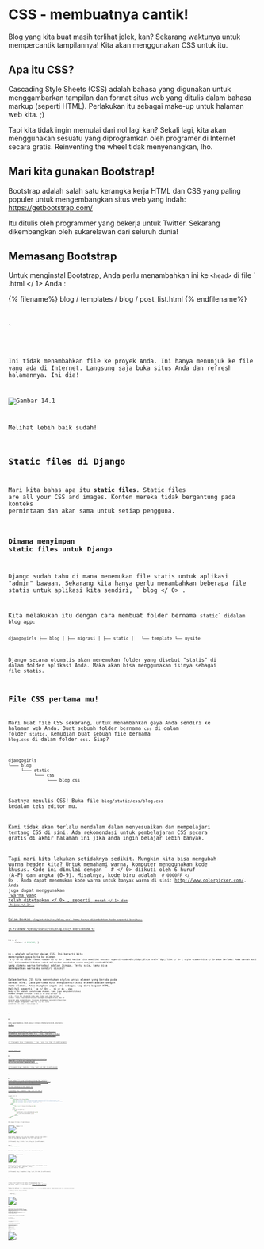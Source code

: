 # CSS - membuatnya cantik!

Blog yang kita buat masih terlihat jelek, kan? Sekarang waktunya untuk mempercantik tampilannya! Kita akan menggunakan CSS untuk itu.

## Apa itu CSS?

Cascading Style Sheets (CSS) adalah bahasa yang digunakan untuk menggambarkan tampilan dan format situs web yang ditulis dalam bahasa markup (seperti HTML). Perlakukan itu sebagai make-up untuk halaman web kita. ;)

Tapi kita tidak ingin memulai dari nol lagi kan? Sekali lagi, kita akan menggunakan sesuatu yang diprogramkan oleh programer di Internet secara gratis. Reinventing the wheel tidak menyenangkan, lho.

## Mari kita gunakan Bootstrap!

Bootstrap adalah salah satu kerangka kerja HTML dan CSS yang paling populer untuk mengembangkan situs web yang indah: https://getbootstrap.com/

Itu ditulis oleh programmer yang bekerja untuk Twitter. Sekarang dikembangkan oleh sukarelawan dari seluruh dunia!

## Memasang Bootstrap

Untuk menginstal Bootstrap, Anda perlu menambahkan ini ke `<head>` di file ` .html </ 1> Anda :</p>

<p>{% filename%} blog / templates / blog / post_list.html {% endfilename%}</p>

<pre><code class="html"><link rel="stylesheet" href="//maxcdn.bootstrapcdn.com/bootstrap/3.2.0/css/bootstrap.min.css"> 
<link rel="stylesheet" href="//maxcdn.bootstrapcdn.com/bootstrap/3.2.0/css/bootstrap-theme.min.css">
`</pre> 

Ini tidak menambahkan file ke proyek Anda. Ini hanya menunjuk ke file yang ada di Internet. Langsung saja buka situs Anda dan refresh halamannya. Ini dia!

![Gambar 14.1](images/bootstrap1.png)

Melihat lebih baik sudah!

## Static files di Django

Mari kita bahas apa itu **static files**. Static files are all your CSS and images. Konten mereka tidak bergantung pada konteks permintaan dan akan sama untuk setiap pengguna.

### Dimana menyimpan static files untuk Django

Django sudah tahu di mana menemukan file statis untuk aplikasi "admin" bawaan. Sekarang kita hanya perlu menambahkan beberapa file statis untuk aplikasi kita sendiri, ` blog </ 0> .</p>

<p>Kita melakukan itu dengan cara membuat folder bernama <code>static` didalam blog app:

    djangogirls ├── blog │ ├── migrasi │ ├── static │   └── template └── mysite
    

Django secara otomatis akan menemukan folder yang disebut "statis" di dalam folder aplikasi Anda. Maka akan bisa menggunakan isinya sebagai file statis.

## File CSS pertama mu!

Mari buat file CSS sekarang, untuk menambahkan gaya Anda sendiri ke halaman web Anda. Buat sebuah folder bernama `css` di dalam folder `static`. Kemudian buat sebuah file bernama `blog.css` di dalam folder `css`. Siap?

    djangogirls
    └─── blog
         └─── static
              └─── css
                   └─── blog.css
    

Saatnya menulis CSS! Buka file `blog/static/css/blog.css` kedalam teks editor mu.

Kami tidak akan terlalu mendalam dalam menyesuaikan dan mempelajari tentang CSS di sini. Ada rekomendasi untuk pembelajaran CSS secara gratis di akhir halaman ini jika anda ingin belajar lebih banyak.

Tapi mari kita lakukan setidaknya sedikit. Mungkin kita bisa mengubah warna header kita? Untuk memahami warna, komputer menggunakan kode khusus. Kode ini dimulai dengan ` # </ 0> diikuti oleh 6 huruf (A-F) dan angka (0-9). Misalnya, kode biru adalah <code> # 0000FF </ 0> . Anda dapat menemukan kode warna untuk banyak warna di sini: http://www.colorpicker.com/. Anda juga dapat menggunakan <a href="http://www.w3schools.com/colors/colors_names.asp"> warna yang telah ditetapkan </ 0> , seperti <code> merah </ 1> dan <code> hijau </ 1> .</p>

<p>Dalam berkas <code>blog/static/css/blog.css` kamu harus ditambahkan kode seperti berikut:

{% filename %}blog/static/css/blog.css{% endfilename %}

```css
h1 a {
     warna: # FCA205; }
```

`h1 a` adalah selector dalam CSS. Ini berarti kita menerapkan gaya kita ke elemen ` a </ 0> di dalam elemen <code> h1 </ 0> . Jadi ketika kita memiliki sesuatu seperti <code>&lt;h1&gt;&lt;a href=""&gt; link </ 0> , style <code> h1 a </ 1> akan berlaku. Pada contoh kali ini, kita memberitahukan untuk melakukan perubahan warna menjadi <code>#FCA205`, yang dimana warna tersebut adalah Jingga. Tentu saja, kamu bisa menempatkan warna mu sendiri disini!

Dalam berkas CSS kita menentukan styles untuk elemen yang berada pada berkas HTML. Cara pertama kita mengidentifikasi elemen adalah dengan nama elemen. Anda mungkin ingat ini sebagai tag dari bagian HTML. Hal-hal seperti ` a </ 0> , <code> h1 </ 0> , dan <code> body </ 0> adalah contoh nama elemen.
Kami juga mengidentifikasi elemen dengan atribut <code> class </ 0> atau atribut <code> id </ 0> . Class dan id adalah nama-nama elemen yang kamu berikan sendiri. Class-class mendefinisikan kelompok-kelompok elemen, dan id menunjuk pada elemen khusus. Misalnya, Anda dapat mengidentifikasi tag berikut dengan menggunakan nama tag <code> a </ 0> , kelas <code> external_link </ 0> , atau id <code> link_to_wiki_page </ 0> :</p>

<pre><code class="html"><a href="https://en.wikipedia.org/wiki/Django" class="external_link" id="link_to_wiki_page">
`</pre> 

Anda dapat membaca lebih lanjut tentang  CSS Selectors di w3schools </ 0> .</p> 

Kita juga perlu memberi tahu template HTML kita bahwa kita menambahkan beberapa CSS. Buka file ` blog / templates / blog / post_list.html </ 0> dan tambahkan baris ini di awal saja:</p>

<p>{% filename%} blog / templates / blog / post_list.html {% endfilename%}</p>

<pre><code class="html">{% load static %}
`</pre> 

Kami hanya memuatkan file statis di sini. :) Antara tag `<head>` dan ` </ 2> </ 1> , setelah link ke file CSS Bootstrap, tambahkan baris ini:</p>

<p>{% filename%} blog / templates / blog / post_list.html {% endfilename%}</p>

<pre><code class="html"><link rel="stylesheet" href="{% static 'css/blog.css' %}">
`</pre> 

Browser membaca file sesuai urutan yang mereka berikan, jadi kita perlu memastikan ini ada di tempat yang tepat. Jika tidak, kode di file kami mungkin akan diganti dengan kode di file Bootstrap. Kami hanya memberi tahu template kami dimana file CSS kami berada.

File Anda seharusnya terlihat seperti ini:

{% filename%} blog / templates / blog / post_list.html {% endfilename%}

```html
{% load static %}
<html>
    <head>
        <title>Django Girls blog</title>
        <link rel="stylesheet" href="//maxcdn.bootstrapcdn.com/bootstrap/3.2.0/css/bootstrap.min.css">
        <link rel="stylesheet" href="//maxcdn.bootstrapcdn.com/bootstrap/3.2.0/css/bootstrap-theme.min.css">
        <link rel="stylesheet" href="{% static 'css/blog.css' %}">
    </head>
    <body>
        <div>
            <h1><a href="/">Django Girls Blog</a></h1>
        </div>

        {% for post in posts %}
            <div>
                <p>published: {{ post.published_date }}</p>
                <h1><a href="">{{ post.title }}</a></h1>
                <p>{{ post.text|linebreaksbr }}</p>
            </div>
        {% endfor %}
    </body>
</html>
```

OK, simpan file dan refresh situsnya

![Gambar 14.2](images/color2.png)

Kerja bagus! Mungkin kita juga ingin memberi website kita sedikit udara dan meningkatkan margin di sisi kiri? Ayo coba ini!

{% filename%} blog / static / css / blog.css {% endfilename%}

```css
badan {
     padding-left: 15px; }
```

Tambahkan itu ke CSS Anda, simpan file dan lihat hasilnya!

![Gambar 14.3](images/margin2.png)

Mungkin kita bisa menyesuaikan font di header kita? Tempel ini ke file `<head>` di ` blog / templates / blog / post_list.html </ 1> Anda :</p>

<p>{% filename%} blog / templates / blog / post_list.html {% endfilename%}</p>

<pre><code class="html"><link href="//fonts.googleapis.com/css?family=Lobster&subset=latin,latin-ext" rel="stylesheet" type="text/css">
`</pre> 

Seperti sebelumnya, periksa urutan dan tempat sebelum link ke ` blog / static / css / blog.css </ 0> . Baris ini akan mengimpor font yang disebut <em> Lobster </ 1> dari Google Fonts (https://www.google.com/fonts).</p>

<p>Temukan blok deklarasi <code> h1 a </ 0> (kode antara tanda kurung <code> { </ 0> dan <code> } </ 0> ) di file CSS <code> blog / static / css / blog .css </ 0> .  Sekarang tambahkan baris <code> font-family: 'Lobster'; </ 0> di antara kawat gigi, dan segarkan halaman:</p>

<p>{% filename%} blog / static / css / blog.css {% endfilename%}</p>

<pre><code class="css">h1 a {
     warna: # FCA205;
    font-family: 'Lobster'; }
`</pre> 

![Gambar 14.3](images/font.png)

Besar!

Seperti disebutkan di atas, CSS memiliki konsep kelas. Ini memungkinkan Anda memberi nama bagian dari kode HTML dan menerapkan gaya hanya pada bagian ini, tanpa mempengaruhi bagian lain. Ini bisa sangat membantu! Mungkin Anda memiliki dua divs yang melakukan sesuatu yang berbeda (seperti header dan postingan Anda). Sebuah kelas dapat membantu Anda membuat mereka terlihat berbeda.

Silakan dan beri nama beberapa bagian kode HTML. Tambahkan sebuah kelas yang disebut ` header halaman </ 0> ke <code> div </ 0> yang berisi header Anda, seperti ini:</p>

<p>{% filename%} blog / templates / blog / post_list.html {% endfilename%}</p>

<pre><code class="html">&lt;div class="page-header"&gt; 
&lt;h1&gt;&lt;a href="/"&gt; Django Girls Blog </ 1> </ 0>    

`</pre> 

Dan sekarang tambahkan sebuah kelas ` pos </ 0> ke <code> div </ 0> berisi sebuah posting blog.</p>

<p>{% filename%} blog / templates / blog / post_list.html {% endfilename%}</p>

<pre><code class="html">&lt;div class="post"&gt; 
&lt;p&gt; diterbitkan: {{post.published_date}} </ 1> &lt;h1&gt;&lt;a href=""&gt; {{post.title}} </ 2> &lt;p&gt; {{post.text | linebreaksbr}} </ 1> < / 0>    
    
    

`</pre> 

Kami sekarang akan menambahkan blok deklarasi ke penyeleksi yang berbeda. Pemilih dimulai dengan ` . </ 0> berhubungan dengan kelas. Ada banyak tutorial dan penjelasan bagus tentang CSS di Web yang dapat membantu Anda memahami kode berikut. Untuk saat ini, cukup copy dan paste ke file <code> blog / static / css / blog.css </ 0> Anda :</p>

<p>{% filename%} blog / static / css / blog.css {% endfilename%}</p>

<pre><code class="css">.page-header {
     background-color: # ff9400;
    margin-top: 0;
    padding: 20px 20px 20px 40px; } .page-header h1, .page-header h1 a, .page-header h1 a: visited, .page-header h1 a: active {
     color: #ffffff;
    ukuran huruf: 36pt;
    hiasan teks: tidak ada; } .content {
     margin-left: 40px; } h1, h2, h3, h4 {
     font-family: 'Lobster', kursif; } .date {
     color: # 828282; } .ave {
     float: benar; } .post-form textarea, .post-form input {
     width: 100%; } .top-menu, .top-menu: hover, .top-menu: visited {
     color: #ffffff;
    float: benar;
    ukuran huruf: 26pt;
    margin-right: 20px; } .post {
     margin-bottom: 70px; } .post h1 a, .post h1 a: visited {
    warna: # 000000; }
`</pre> 

Kemudian hubungilah kode HTML yang menampilkan tulisan dengan deklarasi kelas. Ganti ini:

{% filename%} blog / templates / blog / post_list.html {% endfilename%}

```html
{% for post in posts %}
    <div class="post">
        <p>published: {{ post.published_date }}</p>
        <h1><a href="">{{ post.title }}</a></h1>
        <p>{{ post.text|linebreaksbr }}</p>
    </div>
{% endfor %}
```

di ` blog / templates / blog / post_list.html </ 0> dengan ini:</p>

<p>{% filename%} blog / templates / blog / post_list.html {% endfilename%}</p>

<pre><code class="html"><div class="content container">
    <div class="row">
        <div class="col-md-8">
            {% for post in posts %}
                <div class="post">
                    <div class="date">
                        <p>published: {{ post.published_date }}</p>
                    </div>
                    <h1><a href="">{{ post.title }}</a></h1>
                    <p>{{ post.text|linebreaksbr }}</p>
                </div>
            {% endfor %}
        </div>
    </div>
</div>
`</pre> 

Simpan file tersebut dan segarkan situs Anda.

![Gambar 14.4](images/final.png)

Woo hoo! Terlihat mengagumkan, kan? Lihatlah kode yang baru kita tempel untuk menemukan tempat di mana kita menambahkan kelas dalam HTML dan menggunakannya di CSS. Di mana Anda akan membuat perubahan jika Anda ingin tanggal menjadi turquoise?

Jangan takut untuk bermain-main dengan CSS ini sedikit dan mencoba untuk mengubah beberapa hal. Bermain dengan CSS dapat membantu Anda memahami hal-hal yang berbeda. Jika Anda memecahkan sesuatu, jangan khawatir - Anda selalu bisa membatalkannya!

Kami sangat merekomendasikan untuk mengambil online gratis ini  Codeacademy HTML & amp; Kursus CSS </ 0> . Ini dapat membantu Anda mempelajari semua tentang membuat situs web Anda lebih cantik dengan CSS.</p> 

Siap untuk bab berikutnya ?! :)